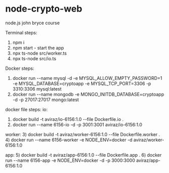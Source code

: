 # node-crypto-web
node.js john bryce course

Terminal steps:
1) npm i
2) npm start - start the app
3) npx ts-node src/worker.ts
4) npx ts-node src/io.ts

Docker steps:
1) docker run --name mysql -d -e MYSQL_ALLOW_EMPTY_PASSWORD=1 -e MYSQL_DATABASE=cryptoapp -e MYSQL_TCP_PORT=3306 -p 3310:3306 mysql:latest
2) docker run --name mongodb -e MONGO_INITDB_DATABASE=cryptoapp -d -p 27017:27017 mongo:latest

docker file steps:
io:
1) docker build -t aviraz/io-6156:1.0 --file Dockerfile.io .
2) docker run --name 6156-io -d -p 3001:3001 aviraz/io-6156:1.0

worker:
3) docker build -t aviraz/worker-6156:1.0 --file Dockerfile.worker .
4) docker run --name 6156-worker -e NODE_ENV=docker -d aviraz/worker-6156:1.0

app:
5) docker build -t aviraz/app-6156:1.0 --file Dockerfile.app .
6) docker run --name 6156-app -e NODE_ENV=docker -d -p 3000:3000 aviraz/app-6156:1.0